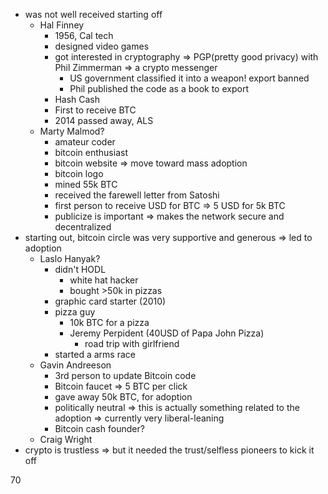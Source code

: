 - was not well received starting off
    - Hal Finney 
        - 1956, Cal tech
        - designed video games
        - got interested in cryptography => PGP(pretty good privacy) with Phil Zimmerman => a crypto messenger
            - US government classified it into a weapon! export banned
            - Phil published the code as a book to export
        - Hash Cash
        - First to receive BTC
        - 2014 passed away, ALS
    - Marty Malmod?
        - amateur coder
        - bitcoin enthusiast
        - bitcoin website => move toward mass adoption
        - bitcoin logo
        - mined 55k BTC
        - received the farewell letter from Satoshi
        - first person to receive USD for BTC => 5 USD for 5k BTC
        - publicize is important => makes the network secure and decentralized
- starting out, bitcoin circle was very supportive and generous => led to adoption
    - Laslo Hanyak?
        - didn't HODL
            - white hat hacker
            - bought >50k in pizzas
        - graphic card starter (2010)
        - pizza guy
            - 10k BTC for a pizza
            - Jeremy Perpident (40USD of Papa John Pizza)
                - road trip with girlfriend
        - started a arms race
    - Gavin Andreeson
        - 3rd person to update Bitcoin code
        - Bitcoin faucet => 5 BTC per click
        - gave away 50k BTC, for adoption
        - politically neutral => this is actually something related to the adoption => currently very liberal-leaning
        - Bitcoin cash founder?
    - Craig Wright
- crypto is trustless => but it needed the trust/selfless pioneers to kick it off

70